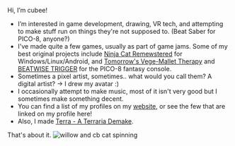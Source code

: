 Hi, I’m cubee!

- I’m interested in game development, drawing, VR tech, and attempting to make stuff run on things they're not supposed to. (Beat Saber for PICO-8, anyone?)
- I've made quite a few games, usually as part of game jams. Some of my best original projects include [Ninja Cat Remewstered](https://pixelshock.itch.io/ninja-cat-remewstered) for Windows/Linux/Android, and [Tomorrow's Vege-Mallet Therapy](https://pixelshock.itch.io/tomorrows-vege-mallet-therapy-in-20-seconds-or-less) and [BEATWISE TRIGGER](https://pixelshock.itch.io/a-rhythm-based-dungeon-crawler) for the PICO-8 fantasy console.
- Sometimes a pixel artist, sometimes.. what would you call them? A digital artist? -> I drew my avatar :)
- I occasionally attempt to make music, most of it isn't very good but I sometimes make something decent.
- You can find a list of my profiles on my [website](https://cubee.games/?rel=links), or see the few that are linked on my profile here!
- Also, I made [Terra - A Terraria Demake](https://cubeegames.itch.io/terra-a-terraria-demake).

That's about it.
![willow and cb cat spinning](https://cubee.games/img/loadingwheel.gif "Willow and CB the cat spinning gif")


<!---
cubee-cb/cubee-cb is a special repository because its `README.md` (this file) appears on your GitHub profile.
You can click the Preview link to take a look at your changes.
--->
